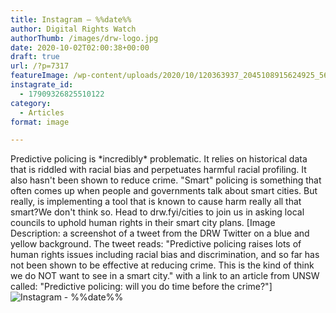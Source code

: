 ```yaml
---
title: Instagram – %%date%%
author: Digital Rights Watch
authorThumb: /images/drw-logo.jpg
date: 2020-10-02T02:00:38+00:00
draft: true
url: /?p=7317
featureImage: /wp-content/uploads/2020/10/120363937_2045108915624925_5677084963049232218_n.jpg
instagrate_id:
  - 17909326825510122
category:
  - Articles
format: image

---
```

Predictive policing is \*incredibly\* problematic. It relies on historical data that is riddled with racial bias and perpetuates harmful racial profiling. It also hasn't been shown to reduce crime. "Smart" policing is something that often comes up when people and governments talk about smart cities. But really, is implementing a tool that is known to cause harm really all that smart?We don't think so. Head to drw.fyi/cities to join us in asking local councils to uphold human rights in their smart city plans. [Image Description: a screenshot of a tweet from the DRW Twitter on a blue and yellow background. The tweet reads: "Predictive policing raises lots of human rights issues including racial bias and discrimination, and so far has not been shown to be effective at reducing crime. This is the kind of think we do NOT want to see in a smart city." with a link to an article from UNSW called: "Predictive policing: will you do time before the crime?"]
<img decoding="async" src="/wp-content/uploads/2020/10/120363937_2045108915624925_5677084963049232218_n.jpg" alt="Instagram - %%date%%" />
